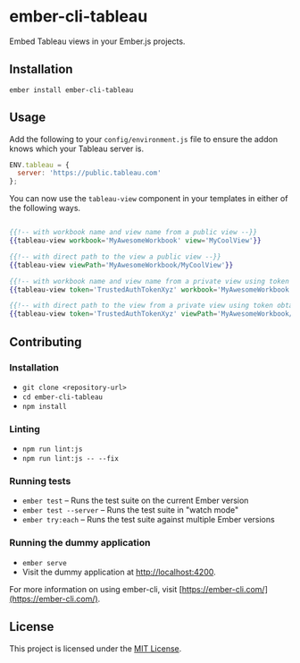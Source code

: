 ember-cli-tableau
==============================================================================

Embed Tableau views in your Ember.js projects.

Installation
------------------------------------------------------------------------------

```
ember install ember-cli-tableau
```


Usage
------------------------------------------------------------------------------

Add the following to your `config/environment.js` file to ensure the addon knows which your Tableau server is.

```js
ENV.tableau = {
  server: 'https://public.tableau.com'
};
```

You can now use the `tableau-view` component in your templates in either of the following ways.

```handlebars

{{!-- with workbook name and view name from a public view --}}
{{tableau-view workbook='MyAwesomeWorkbook' view='MyCoolView'}}

{{!-- with direct path to the view a public view --}}
{{tableau-view viewPath='MyAwesomeWorkbook/MyCoolView'}}

{{!-- with workbook name and view name from a private view using token obtained via trusted machine authentication --}}
{{tableau-view token='TrustedAuthTokenXyz' workbook='MyAwesomeWorkbook' view='MyCoolView'}}

{{!-- with direct path to the view from a private view using token obtained via trusted machine authentication --}}
{{tableau-view token='TrustedAuthTokenXyz' viewPath='MyAwesomeWorkbook/MyCoolView'}}
```

Contributing
------------------------------------------------------------------------------

### Installation

* `git clone <repository-url>`
* `cd ember-cli-tableau`
* `npm install`

### Linting

* `npm run lint:js`
* `npm run lint:js -- --fix`

### Running tests

* `ember test` – Runs the test suite on the current Ember version
* `ember test --server` – Runs the test suite in "watch mode"
* `ember try:each` – Runs the test suite against multiple Ember versions

### Running the dummy application

* `ember serve`
* Visit the dummy application at [http://localhost:4200](http://localhost:4200).

For more information on using ember-cli, visit [https://ember-cli.com/](https://ember-cli.com/).

License
------------------------------------------------------------------------------

This project is licensed under the [MIT License](LICENSE.md).
